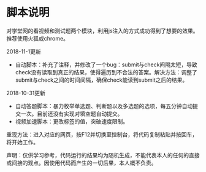 # 脚本说明
对学堂网的看视频和测试题两个模块，利用js注入的方式成功得到了想要的效果。推荐使用火狐或chrome。

2018-11-1更新
 - 自动脚本：补充了注释，并修改了一个bug：submit与check间隔太短，导致check没有读取到真正的结果，使得遍历到不合法的答案。解决方法：调整了submit与check之间的时间间隔，确保check能读到submit之后的结果。
 
2018-10-31更新
 - 自动答题脚本：暴力枚举单选题、判断题以及多选题的选项，每五分钟自动提交一次。目前还没有实现对填空题自动提交。
 - 视频加速脚本：更改标签的值，突破速度限制。
 
重现方法：进入对应的网页，按F12并切换至控制台，将代码复制粘贴并按回车，将开始工作。

声明：仅供学习参考，代码运行的结果均为随机生成，不能代表本人的任何的直接或间接的观点。因使用代码而产生的一切后果，本人概不负责。
